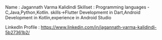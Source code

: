 Name : Jagannath Varma Kalidindi
Skillset :
Programming languages - C,Java,Python,Kotlin.
skills->Flutter Developmemt in Dart,Android Development in Kotlin,experience in Android Studio

LinkedIn Profile : https://www.linkedin.com/in/jagannath-varma-kalidindi-5b27361b2/
